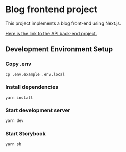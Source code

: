 # Blog frontend project

This project implements a blog front-end using Next.js.

[Here is the link to the API back-end project.](https://github.com/freejak5520/blog-api)

## Development Environment Setup

### Copy .env

```shell
cp .env.example .env.local
```

### Install dependencies

```shell
yarn install
```

### Start development server

```shell
yarn dev
```

### Start Storybook

```shell
yarn sb
```
